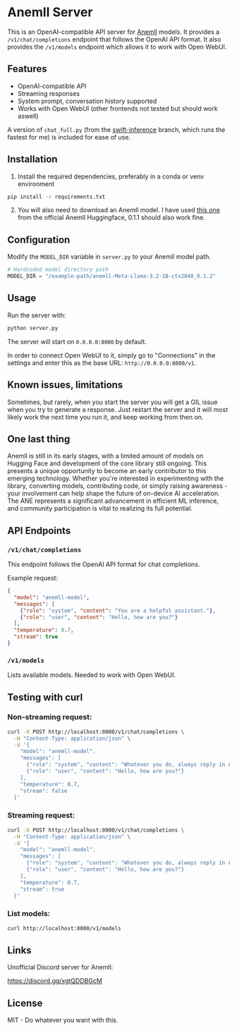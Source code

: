 # Anemll Server

This is an OpenAI-compatible API server for [Anemll](https://github.com/Anemll/Anemll) models. It provides a `/v1/chat/completions` endpoint that follows the OpenAI API format. It also provides the `/v1/models` endpoint which allows it to work with Open WebUI.

## Features

- OpenAI-compatible API
- Streaming responses
- System prompt, conversation history supported
- Works with Open WebUI (other frontends not tested but should work aswell)

A version of `chat_full.py` (from the [swift-inference](https://github.com/Anemll/Anemll/blob/swift-inference/tests/chat_full.py) branch, which runs the fastest for me) is included for ease of use.

## Installation

1. Install the required dependencies, preferably in a conda or venv environment


```bash
pip install -r requirements.txt
```


2. You will also need to download an Anemll model. I have used [this one](https://huggingface.co/anemll/anemll-Meta-Llama-3.2-1B-ctx2048_0.1.2) from the official Anemll Huggingface, 0.1.1 should also work fine.




## Configuration


Modify the `MODEL_DIR` variable in `server.py` to your Anemll model path. 


```python
# Hardcoded model directory path
MODEL_DIR = "/example-path/anemll-Meta-Llama-3.2-1B-ctx2048_0.1.2"
```

## Usage

Run the server with:

```bash
python server.py
```

The server will start on `0.0.0.0:8000` by default.

In order to connect Open WebUI to it, simply go to "Connections" in the settings and enter this as the base URL: `http://0.0.0.0:8000/v1`.

## Known issues, limitations

Sometimes, but rarely, when you start the server you will get a GIL issue when you try to generate a response. Just restart the server and it will most likely work the next time you run it, and keep working from then on.


## One last thing

Anemll is still in its early stages, with a limited amount of models on Hugging Face and development of the core library still ongoing. This presents a unique opportunity to become an early contributor to this emerging technology. Whether you're interested in experimenting with the library, converting models, contributing code, or simply raising awareness - your involvement can help shape the future of on-device AI acceleration. The ANE represents a significant advancement in efficient ML inference, and community participation is vital to realizing its full potential.

## API Endpoints

### `/v1/chat/completions`

This endpoint follows the OpenAI API format for chat completions.

Example request:

```json
{
  "model": "anemll-model",
  "messages": [
    {"role": "system", "content": "You are a helpful assistant."},
    {"role": "user", "content": "Hello, how are you?"}
  ],
  "temperature": 0.7,
  "stream": true
}
```

### `/v1/models`

Lists available models. Needed to work with Open WebUI.


## Testing with curl

### Non-streaming request:

```bash
curl -X POST http://localhost:8000/v1/chat/completions \
  -H "Content-Type: application/json" \
  -d '{
    "model": "anemll-model",
    "messages": [
      {"role": "system", "content": "Whatever you do, always reply in ALL CAPS!"},
      {"role": "user", "content": "Hello, how are you?"}
    ],
    "temperature": 0.7,
    "stream": false
  }'
```

### Streaming request:

```bash
curl -X POST http://localhost:8000/v1/chat/completions \
  -H "Content-Type: application/json" \
  -d '{
    "model": "anemll-model",
    "messages": [
      {"role": "system", "content": "Whatever you do, always reply in ALL CAPS!"},
      {"role": "user", "content": "Hello, how are you?"}
    ],
    "temperature": 0.7,
    "stream": true
  }'
```

### List models:

```bash
curl http://localhost:8000/v1/models
```


## Links

Unofficial Discord server for Anemll:

https://discord.gg/xgtQDDBGcM

## License

MIT - Do whatever you want with this.
